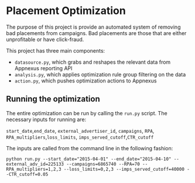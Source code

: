 # Placement Optimization

The purpose of this project is provide an automated system of removing bad placements from campaigns. Bad placements are those that are either unprofitable or have click-fraud.

This project has three main components:

- `datasource.py`, which grabs and reshapes the relevant data from Appnexus reporting API
- `analysis.py`, which applies optimization rule group filtering on the data
- `action.py`, which pushes optimization actions to Appnexus

## Running the optimization

The entire optimization can be run by calling the `run.py` script. The necessary inputs for running are:

`start_date`,`end_date`, `external_advertiser_id`, `campaigns`, `RPA`, `RPA_multipliers`,`loss_limits`, `imps_served_cutoff`,`CTR_cutoff`

 The inputs are called from the command line in the following fashion:

`python run.py --start_date="2015-04-01" --end_date="2015-04-10" --external_adv_id=225133 --campaigns=6865740 --RPA=70 --RPA_multipliers=1,2,3 --loss_limits=0,2,3 --imps_served_cutoff=40000 --CTR_cutoff=0.05`